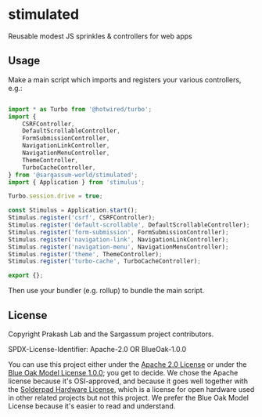 # stimulated
Reusable modest JS sprinkles & controllers for web apps

## Usage

Make a main script which imports and registers your various controllers, e.g.:
```js

import * as Turbo from '@hotwired/turbo';
import {
	CSRFController,
	DefaultScrollableController,
	FormSubmissionController,
	NavigationLinkController,
	NavigationMenuController,
	ThemeController,
	TurboCacheController,
} from '@sargassum-world/stimulated';
import { Application } from 'stimulus';

Turbo.session.drive = true;

const Stimulus = Application.start();
Stimulus.register('csrf', CSRFController);
Stimulus.register('default-scrollable', DefaultScrollableController);
Stimulus.register('form-submission', FormSubmissionController);
Stimulus.register('navigation-link', NavigationLinkController);
Stimulus.register('navigation-menu', NavigationMenuController);
Stimulus.register('theme', ThemeController);
Stimulus.register('turbo-cache', TurboCacheController);

export {};

```

Then use your bundler (e.g. rollup) to bundle the main script.

## License

Copyright Prakash Lab and the Sargassum project contributors.

SPDX-License-Identifier: Apache-2.0 OR BlueOak-1.0.0

You can use this project either under the [Apache 2.0 License](https://www.apache.org/licenses/LICENSE-2.0) or under the [Blue Oak Model License 1.0.0](https://blueoakcouncil.org/license/1.0.0); you get to decide. We chose the Apache license because it's OSI-approved, and because it goes well together with the [Solderpad Hardware License](http://solderpad.org/licenses/SHL-2.1/), which is a license for open hardware used in other related projects but not this project. We prefer the Blue Oak Model License because it's easier to read and understand.
